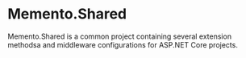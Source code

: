 # Memento.Shared

Memento.Shared is a common project containing several extension methodsa and middleware configurations for ASP.NET Core projects.